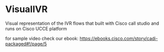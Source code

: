 # VisualIVR
Visual representation of the IVR flows that built with Cisco call studio and runs on Cisco UCCE platform

for sample video check our ebook: https://ebooks.cisco.com/story/cadi-packaged#!/page/5
